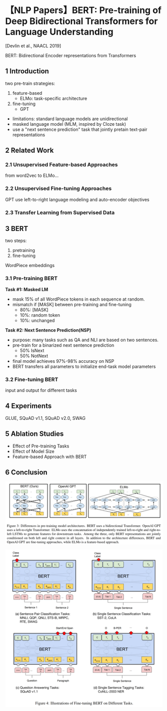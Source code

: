 # 【NLP Papers】BERT: Pre-training of Deep Bidirectional Transformers for Language Understanding



[Devlin et al., NAACL 2019]

BERT: Bidirectional Encoder representations from Transformers

## 1 Introduction
two pre-train strategies:
1. feature-based
	- ELMo: task-specific architecture
2. fine-tuning
	- GPT

- limitations: standard language models are unidirectional
- masked language model (MLM, inspired by Cloze task)
- use a "next sentence prediction" task that jointly pretain text-pair representations


## 2 Related Work
### 2.1 Unsupervised Feature-based Approaches
from word2vec to ELMo...

### 2.2 Unsupervised Fine-tuning Approaches
GPT use left-to-right language modeling and auto-encoder objectives

### 2.3 Transfer Learning from Supervised Data


## 3 BERT
two steps:
1. pretraining
2. fine-tuning

WordPiece embeddings

### 3.1 Pre-training BERT
**Task #1: Masked LM**
- mask 15% of all WordPiece tokens in each sequence at random.
- mismatch if [MASK] between pre-training and fine-tuning 
	- 80%: [MASK]
	- 10%: random token
	- 10%: unchanged

**Task #2: Next Sentence Prediction(NSP)**
- purpose: many tasks such as QA and NLI are based on two sentences.
- pre-train for a binarized next sentence prediction
	- 50% IsNext
	- 50% NotNext
- final model achieves 97%-98% accuracy on NSP
- BERT transfers all parameters to initialize end-task model parameters

### 3.2 Fine-tuning BERT
input and output for different tasks

## 4 Experiments
GLUE, SQuAD v1.1, SQuAD v2.0, SWAG

## 5 Ablation Studies
- Effect of Pre-training Tasks
- Effect of Model Size
- Feature-based Approach with BERT

## 6 Conclusion
![88119d5820069cd6ea1914c6049a9682.png](..//_resources/e701f88d745347bab49f75565d6430cd.png)

![d076d4b7ae2b58b370bc36b79dee3ac6.png](..//_resources/4276e9de919f4c90aca49affa924e24c.png)

